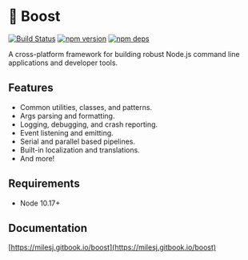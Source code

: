 # 🚀 Boost

[![Build Status](https://github.com/milesj/boost/workflows/Build/badge.svg)](https://github.com/milesj/boost/actions?query=branch%3Amaster)
[![npm version](https://badge.fury.io/js/%40boost%2Fcommon.svg)](https://www.npmjs.com/package/@boost/common)
[![npm deps](https://david-dm.org/milesj/boost.svg?path=packages/common)](https://www.npmjs.com/package/@boost/common)

A cross-platform framework for building robust Node.js command line applications and developer
tools.

## Features

- Common utilities, classes, and patterns.
- Args parsing and formatting.
- Logging, debugging, and crash reporting.
- Event listening and emitting.
- Serial and parallel based pipelines.
- Built-in localization and translations.
- And more!

## Requirements

- Node 10.17+

## Documentation

[https://milesj.gitbook.io/boost](https://milesj.gitbook.io/boost)
